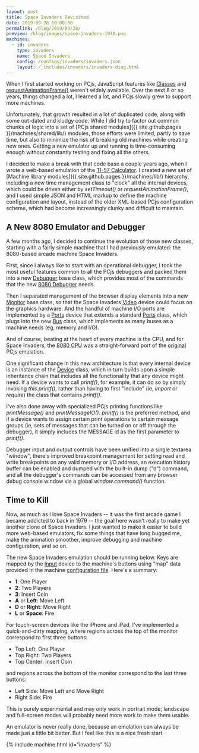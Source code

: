```yaml
---
layout: post
title: Space Invaders Revisited
date: 2019-09-28 10:00:00
permalink: /blog/2019/09/28/
preview: /blog/images/space-invaders-1978.png
machines:
  - id: invaders
    type: invaders
    name: Space Invaders
    config: /configs/invaders/invaders.json
    layout: /_includes/invaders/invaders-diag.html
---
```


When I first started working on PCjs, JavaScript features like
[Classes](https://developer.mozilla.org/en-US/docs/Web/JavaScript/Reference/Classes) and
[requestAnimationFrame()](https://developer.mozilla.org/en-US/docs/Web/API/window/requestAnimationFrame) weren't widely
available.  Over the next 8 or so years, things changed a lot, I learned a lot, and PCjs slowly grew to support more machines.

Unfortunately, that growth resulted in a lot of duplicated code, along with some out-dated and kludgy code.  While
I did try to factor out common chunks of logic into a set of [PCjs shared modules]({{ site.github.pages }}/machines/shared/lib/) modules,
those efforts were limited, partly to save time, but also to minimize the risk of breaking old machines while creating new ones.
Getting a new emulator up and running is time-consuming enough without constantly testing and fixing all the others.

I decided to make a break with that code base a couple years ago, when I wrote a web-based emulation of the
[TI-57 Calculator](/machines/ti/ti57/).  I created a new set of [Machine library modules]({{ site.github.pages }}/machines/lib/) hierarchy,
including a new time management class to "clock" all the internal devices, which could be driven either by *setTimeout()*
or *requestAnimationFrame()*, and I used simple JSON and HTML markup to define the machine configuration and layout,
instead of the older XML-based PCjs configuration scheme, which had become increasingly clunky and difficult to maintain.

## A New 8080 Emulator and Debugger

A few months ago, I decided to continue the evolution of those new classes, starting with a fairly simple machine
that I had previously emulated: the 8080-based arcade machine Space Invaders.

First, since I always like to start with an operational debugger, I took the most useful features common to
all the PCjs debuggers and packed them into a new [Debugger](/machines/lib/cpu/debugger.js) base class, which provides
most of the commands that the new [8080 Debugger](/machines/lib/cpu/dbg8080.js) needs.

Then I separated management of the browser display elements into a new [Monitor](/machines/lib/monitor.js)
base class, so that the Space Invaders [Video](/machines/arcade/invaders/lib/video.js) device could focus on the graphics
hardware.  And the handful of machine I/O ports are implemented by a [Ports](/machines/arcade/invaders/lib/ports.js)
device that extends a standard [Ports](/machines/lib/bus/ports.js) class, which plugs into the new [Bus](/machines/lib/bus/bus.js)
class, which implements as many buses as a machine needs (eg, memory and I/O).

And of course, beating at the heart of every machine is the CPU, and for Space Invaders, the
[8080 CPU](/machines/lib/cpu/cpu8080.js) was a straight-forward port of the [original](/machines/pcx80/lib/cpuops.js)
PCjs emulation.

One significant change in this new architecture is that every internal device is an instance of the [Device](/machines/lib/device.js)
class, which in turn builds upon a simple inheritance chain that includes all the functionality that any device might need.
If a device wants to call *printf()*, for example, it can do so by simply invoking *this.printf()*, rather than having
to first "include" (ie, *import* or *require*) the class that contains *printf()*.

I've also done away with specialized PCjs printing functions like *printMessage()* and *printMessageIO()*.  *printf()*
is the preferred method, and if a device wants to assign certain print operations to certain message groups (ie, sets of
messages that can be turned on or off through the debugger), it simply includes the MESSAGE id as the first parameter to
*printf()*.

Debugger input and output controls have been unified into a single textarea "window", there's improved breakpoint
management for setting read and write breakpoints on any valid memory or I/O address, an execution history buffer can
be enabled and dumped with the built-in dump ("d") command, and all the debugger's commands can be accessed from any
browser debug console window via a global *window.command()* function.

## Time to Kill

Now, as much as I love Space Invaders -- it was the first arcade game I became addicted to back in 1979 -- the goal here
wasn't really to make yet another clone of Space Invaders.  I just wanted to make it easier to build more web-based emulators,
fix some things that have long bugged me, make the animation smoother, improve debugging and machine configuration, and so on.

The new Space Invaders emulation should be running below.  Keys are mapped by the [Input](/machines/lib/input.js) device
to the machine's buttons using "map" data provided in the machine [configuration file](/configs/invaders/invaders.json).
Here's a summary:

- **1**: One Player
- **2**: Two Players
- **3**: Insert Coin
- **A** or **Left**: Move Left
- **D** or **Right**: Move Right
- **L** or **Space**: Fire

For touch-screen devices like the iPhone and iPad, I've implemented a quick-and-dirty mapping, where regions across
the top of the monitor correspond to first three buttons:

- Top Left: One Player
- Top Right: Two Players
- Top Center: Insert Coin

and regions across the bottom of the monitor correspond to the last three buttons:

- Left Side: Move Left and Move Right
- Right Side: Fire

This is purely experimental and may only work in portrait mode; landscape and full-screen modes will probably need
more work to make them usable.

An emulator is never really done, because an emulation can always be made just a little bit better.  But I feel like
this is a nice fresh start.

{% include machine.html id="invaders" %}
